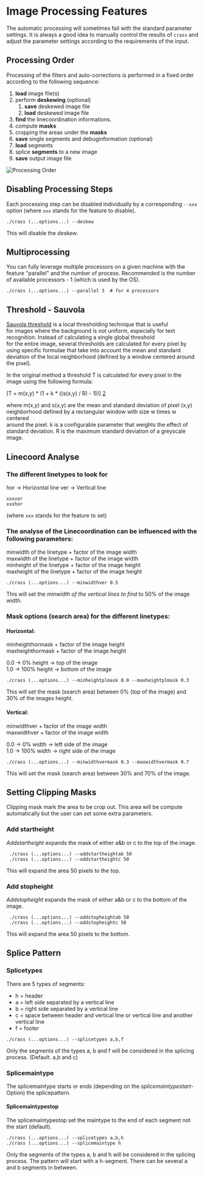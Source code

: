 Image Processing Features
=========================

The automatic processing will sometimes fail with the standard parameter settings. It is always a
good idea to manually control the results of `crass` and adjust the
parameter settings according to the requirements of the input.

## Processing Order

Processing of the filters and auto-corrections is performed in a fixed
order according to the following sequence:

 1. **load** image file(s)
 2. perform **deskewing** (optional)
    1. **save** deskewed image file
    2. **load** deskewed image file
 3. **find** the linecoordination informations.
 4. compute **masks**
 5. cropping the areas under the **masks**
 6. **save** single segments and debuginformation (optional)
 7. **load** segments
 8. splice **segments** to a new image
 9. **save** output image file

![Processing Order](img/processing-order.png)

## Disabling Processing Steps

Each processing step can be disabled individually by a corresponding
`--xxx` option (where `xxx` stands for the feature to disable). 

    ./crass (...options...) --deskew

This will disable the *deskew*.

## Multiprocessing
You can fully leverage multiple processors on a given machine with 
the feature "parallel" and the number of process. Recommended is the
number of available processors - 1 (which is used by the OS).

    ./crass (...options...) --parallel 3  # for 4 processors

## Threshold - Sauvola
[Sauvola threshold][1] is a local thresholding technique that is useful   
for images where the background is not uniform, especially for text   
recognition. Instead of calculating a single global threshold   
for the entire image, several thresholds are calculated for every pixel by   
using specific formulae that take into account the mean and standard  
deviation of the local neighborhood (defined by a window centered around   
the pixel).

In the original method a threshold T is calculated for every pixel in the   
image using the following formula:

[T = m(x,y) * (1 + k * ((s(x,y) / R) - 1))] [2]

where m(x,y) and s(x,y) are the mean and standard deviation of pixel (x,y)   
neighborhood defined by a rectangular window with size w times w centered   
around the pixel. k is a configurable parameter that weights the effect of   
standard deviation. R is the maximum standard deviation of a greyscale image.

## Linecoord Analyse
### The different linetypes to look for

hor -> Horizontal line 
ver -> Vertical line

    xxxver
    xxxhor

(where `xxx` stands for the feature to set)

### The analyse of the Linecoordination can be influenced with the following parameters:
    
minwidth of the linetype + factor of the image width  
maxwidth of the linetype + factor of the image width  
minheight of the linetype + factor of the image height  
maxheight of the linetype + factor of the image height  

    ./crass (...options...) --minwidthver 0.5 

This will set the *minwidth of the vertical lines to find* to 50% of the
image width.
        
### Mask options (search area) for the different linetypes:

#### Horizontal:   
minheighthormask + factor of the image height  
maxheighthormask + factor of the image height

0.0 -> 0% height -> top of the image  
1.0 -> 100% height -> bottom of the image  

    ./crass (...options...) --minheightplmask 0.0 --maxheightplmask 0.3 

This will set the mask (search area) between 0% (top of the image) and 
30% of the images height.
        
#### Vertical:
minwidthver + factor of the image width  
maxwidthver + factor of the image width  

0.0 -> 0% width -> left side of the image  
1.0 -> 100% width -> right side of the image  
 
    ./crass (...options...) --minwidthvermask 0.3 --maxwidthvermask 0.7 

This will set the mask (search area) between 30% and 70% of the image.


## Setting Clipping Masks
Clipping mask mark the area to be crop out. This area will be compute 
automatically but the user can set some extra parameters.
### Add startheight
*Addstartheight* expands the mask of either a&b or c to the top of the image.

     ./crass (...options...) --addstartheightab 50
     ./crass (...options...) --addstartheightc 50

This will expand the area 50 pixels to the top.

### Add stopheight
*Addstopheight* expands the mask of either a&b or c to the bottom of the image.     
     
     ./crass (...options...) --addstopheightab 50
     ./crass (...options...) --addstopheightc 50
     
This will expand the area 50 pixels to the bottom.     

## Splice Pattern

### Splicetypes
There are 5 types of segments:
    
   - h = header
   - a = left side separated by a vertical line
   - b = right side separated by a vertical line
   - c = space between header and vertical line or vertical line and another vertical line
   - f = footer
  
    ./crass (...options...) --splicetypes a,b,f
    
Only the segments of the types a, b and f will be considered in the splicing
process. (Default. a,b and c)

### Splicemaintype
The splicemaintype starts or ends (depending on the *splicemaintypestart*-Option) the splicepattern.

#### Splicemaintypestop
The splicemaintypestop set the maintype to the end of each segment not the start (default).

    ./crass (...options...) --splicetypes a,b,h
    ./crass (...options...) --splicemaintype h

Only the segments of the types a, b and h will be considered in the splicing
process. The pattern will start with a h-segment. There can be several a and b segments
in between.

[1]: http://scikit-image.org/docs/dev/auto_examples/segmentation/plot_niblack_sauvola.html
[2]: http://scikit-image.org/docs/dev/api/skimage.filters.html#skimage.filters.threshold_sauvola

